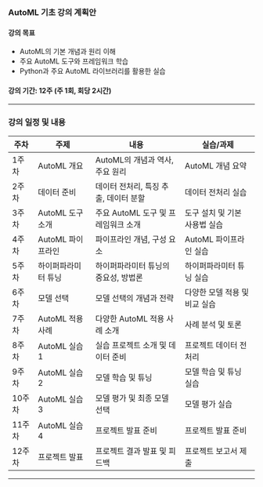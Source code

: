 ### AutoML 기초 강의 계획안

#### 강의 목표
- AutoML의 기본 개념과 원리 이해
- 주요 AutoML 도구와 프레임워크 학습
- Python과 주요 AutoML 라이브러리를 활용한 실습

#### 강의 기간: 12주 (주 1회, 회당 2시간)

---

### 강의 일정 및 내용

| 주차 | 주제 | 내용 | 실습/과제 |
|------|------|------|-----------|
| 1주차 | AutoML 개요 | AutoML의 개념과 역사, 주요 원리 | AutoML 개념 요약 |
| 2주차 | 데이터 준비 | 데이터 전처리, 특징 추출, 데이터 분할 | 데이터 전처리 실습 |
| 3주차 | AutoML 도구 소개 | 주요 AutoML 도구 및 프레임워크 소개 | 도구 설치 및 기본 사용법 실습 |
| 4주차 | AutoML 파이프라인 | 파이프라인 개념, 구성 요소 | AutoML 파이프라인 실습 |
| 5주차 | 하이퍼파라미터 튜닝 | 하이퍼파라미터 튜닝의 중요성, 방법론 | 하이퍼파라미터 튜닝 실습 |
| 6주차 | 모델 선택 | 모델 선택의 개념과 전략 | 다양한 모델 적용 및 비교 실습 |
| 7주차 | AutoML 적용 사례 | 다양한 AutoML 적용 사례 소개 | 사례 분석 및 토론 |
| 8주차 | AutoML 실습 1 | 실습 프로젝트 소개 및 데이터 준비 | 프로젝트 데이터 전처리 |
| 9주차 | AutoML 실습 2 | 모델 학습 및 튜닝 | 모델 학습 및 튜닝 실습 |
| 10주차 | AutoML 실습 3 | 모델 평가 및 최종 모델 선택 | 모델 평가 실습 |
| 11주차 | AutoML 실습 4 | 프로젝트 발표 준비 | 프로젝트 발표 준비 |
| 12주차 | 프로젝트 발표 | 프로젝트 결과 발표 및 피드백 | 프로젝트 보고서 제출 |

---
